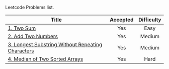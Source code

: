 Leetcode Problems list.

| Title                                                      | Accepted | Difficulty |
| ---------------------------------------------------------- | :------: | :---------: |
| [1. Two Sum](https://leetcode.com/problems/two-sum)        |   Yes    |  Easy      |
| [2. Add Two Numbers](https://leetcode.com/add-two-numbers) |   Yes    |  Medium    |
| [3. Longest Substring Without Repeating Characters](https://leetcode.com/problems/longest-substring-without-repeating-characters/) |   Yes    |  Medium    |
| [4. Median of Two Sorted Arrays](https://leetcode.com/problems/median-of-two-sorted-arrays/) |   Yes    |  Hard    |